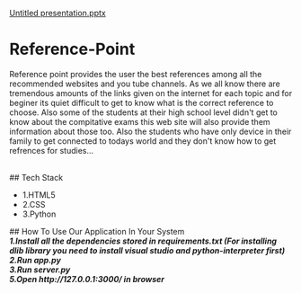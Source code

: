 [Untitled presentation.pptx](https://github.com/durgesh-developer/Reference-Point/files/7171429/Untitled.presentation.pptx)
# Reference-Point
<p>Reference point provides the user the best references among all the recommended websites and you tube channels. As we all know there are tremendous amounts of the links given on the internet for each topic and for beginer its quiet difficult to get to know what is the correct reference to choose. Also some of the students at their high school level didn't get to know about the compitative exams this web site will also provide them information about those too. Also the students who have only device in their family to get connected to todays world and they don't know how to get refrences for studies...
  </p><br>
  ## Tech Stack
  <ul>
  <li> 1.HTML5</li>
  <li> 2.CSS</li>
  <li> 3.Python</li>
  </ul>
   ## How To Use Our Application In Your System
<br />
 <b><i>
1.Install all the dependencies stored in requirements.txt (For installing dlib library you need to install visual studio and python-interpreter first)
<br />
2.Run app.py
<br />
3.Run server.py
<br /> 
5.Open http://127.0.0.1:3000/ in browser
<br />
